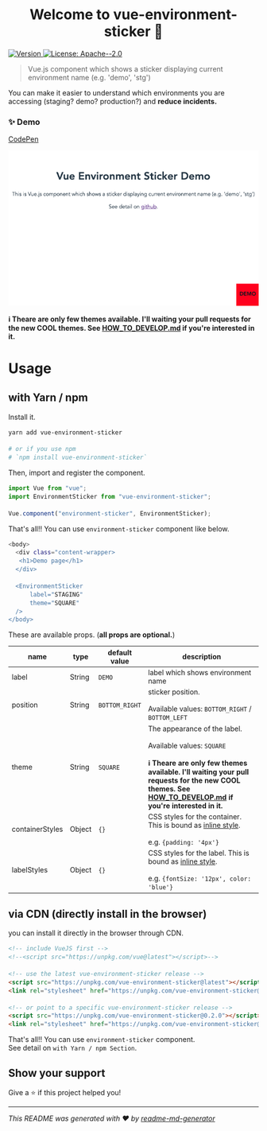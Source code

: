 <h1 align="center">Welcome to vue-environment-sticker 👋</h1>
<p>
  <a href="https://www.npmjs.com/package/vue-environment-sticker" target="_blank">
    <img alt="Version" src="https://img.shields.io/npm/v/vue-environment-sticker.svg">
  </a>
  <a href="#" target="_blank">
    <img alt="License: Apache--2.0" src="https://img.shields.io/badge/License-Apache--2.0-yellow.svg" />
  </a>
</p>

> Vue.js component which shows a sticker displaying current environment name (e.g. 'demo', 'stg')

You can make it easier to understand which environments you are accessing (staging? demo? production?) and **reduce incidents.**

### ✨ Demo

[CodePen](https://codepen.io/doyaaaaaken/pen/NWxqyYz)

![Image of Demo page](pictures/default-theme.png)

**ℹ️ Theare are only few themes available. I'll waiting your pull requests for the new COOL themes. See [HOW_TO_DEVELOP.md](HOW_TO_DEVELOP.md) if you're interested in it.**

# Usage

## with Yarn / npm

Install it.

```bash
yarn add vue-environment-sticker

# or if you use npm
# `npm install vue-environment-sticker`
```

Then, import and register the component.

```javascript
import Vue from "vue";
import EnvironmentSticker from "vue-environment-sticker";

Vue.component("environment-sticker", EnvironmentSticker);
```

That's all!! You can use `environment-sticker` component like below.
```sh
<body>
  <div class="content-wrapper>
   <h1>Demo page</h1>
  </div>
  
  <EnvironmentSticker
      label="STAGING"
      theme="SQUARE"
  />
</body>
``` 

These are available props. (**all props are optional.**)

| name | type | default value | description                         |
|------------|---------------|---------------|-------------------------------------|
| label | String | `DEMO` | label which shows environment name |
| position | String | `BOTTOM_RIGHT` | sticker position. <br/><br/>Available values: `BOTTOM_RIGHT` / `BOTTOM_LEFT` |
| theme | String | `SQUARE` | The appearance of the label. <br/><br/>Available values: `SQUARE`<br/><br/> **ℹ️ Theare are only few themes available. I'll waiting your pull requests for the new COOL themes. See [HOW_TO_DEVELOP.md](HOW_TO_DEVELOP.md) if you're interested in it.** |
| containerStyles | Object | `{}` | CSS styles for the container. This is bound as [inline style](https://vuejs.org/v2/guide/class-and-style.html#Binding-Inline-Styles). <br/><br/>e.g. `{padding: '4px'}` |
| labelStyles | Object | `{}` | CSS styles for the label. This is bound as [inline style](https://vuejs.org/v2/guide/class-and-style.html#Binding-Inline-Styles). <br/><br/>e.g. `{fontSize: '12px', color: 'blue'}` |


## via CDN (directly install in the browser)

you can install it directly in the browser through CDN.

```html
<!-- include VueJS first -->
<!--<script src="https://unpkg.com/vue@latest"></script>-->

<!-- use the latest vue-environment-sticker release -->
<script src="https://unpkg.com/vue-environment-sticker@latest"></script>
<link rel="stylesheet" href="https://unpkg.com/vue-environment-sticker@latest/dist/vue-environment-sticker.css">

<!-- or point to a specific vue-environment-sticker release -->
<script src="https://unpkg.com/vue-environment-sticker@0.2.0"></script>
<link rel="stylesheet" href="https://unpkg.com/vue-environment-sticker@0.2.0/dist/vue-environment-sticker.css">

```

That's all!! You can use `environment-sticker` component.  
See detail on `with Yarn / npm Section`.

## Show your support

Give a ⭐️ if this project helped you!

***
_This README was generated with ❤️ by [readme-md-generator](https://github.com/kefranabg/readme-md-generator)_
